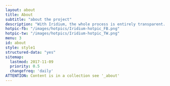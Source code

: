 ```yaml
---
layout: about
title: About
subtitle: "about the project"
description: "With Iridium, the whole process is entirely transparent. The public Git repository allows a direct view on all changes made. The complete source code is therefore available."
hotpic-fb: "/images/hotpics/Iridium-hotpic_FB.png"
hotpic-tw: "/images/hotpics/Iridium-hotpic_TW.png"
menu: 3
id: about
style: style1
structured-data: "yes"
sitemap:
  lastmod: 2017-11-09
  priority: 0.5
  changefreq: 'daily'
ATTENTION: Content is in a collection see '_about'
---
```


